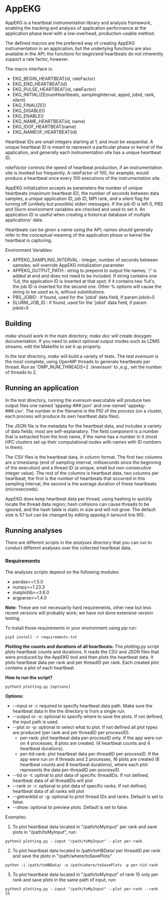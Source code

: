 # AppEKG

AppEKG is a heartbeat instrumentation library and analysis framework,
enabling the tracking and analysis of application performance at the
application phase level with a low-overhead, production-usable 
method.

The defined macros are the preferred way of creating AppEKG
instrumentation in an application, but the underlying functions
are also available in the API; the functions for begin/end
heartbeats do not inherently support a rate factor, however. 

The macro interface is:  
- EKG_BEGIN_HEARTBEAT(id, rateFactor) 
- EKG_END_HEARTBEAT(id) 
- EKG_PULSE_HEARTBEAT(id, rateFactor) 
- EKG_INITIALIZE(numHeartbeats, samplingInterval, appid, jobid, rank, silent) 
- EKG_FINALIZE() 
- EKG_DISABLE() 
- EKG_ENABLE() 
- EKG_NAME_HEARTBEAT(id, name) 
- EKG_IDOF_HEARTBEAT(name) 
- EKG_NAMEOF_HEARTBEAT(id) 

Heartbeat IDs are small integers starting at 1, and must be sequential.
A unique heartbeat ID is meant to represent a particular phase or kernel 
of the application, and generally each instrumentation site has a unique
heartbeat ID.

_rateFactor_ controls the speed of heartbeat production, if an instrumentation
site is invoked too frequently. A rateFactor of 100, for example, would 
produce a heartbeat once every 100 executions of the instrumentation site.

AppEKG initialization accepts as parameters the number of unique heartbeats
(maximum heartbeat ID), the number of seconds between data samples, a
unique application ID, job ID, MPI rank, and a silent flag for turning
off (unlikely but possible) stderr messages. If the job ID is left 0, PBS
and Slurm environment variables are checked and used to set it. An 
application ID is useful when creating a historical database of multiple
applications' data.

Heartbeats can be given a name using the API; names should generally
refer to the conceptual meaning of the application phase or kernel the
heartbeat is capturing.

Environment Variables:  
- APPEKG_SAMPLING_INTERVAL : integer, number of seconds between samples; 
                             will override AppEKG initialization parameter
- APPEKG_OUTPUT_PATH : string to prepend to output file names; '/' is added 
                       at end and does not need to be included. If string
                       contains one %d, the application ID is inserted at
                       that spot; if it contains two %d's, the job ID is
                       inserted for the second one. Other % options will 
                       cause the string to be used as is, without 
                       substitutions.
- PBS_JOBID : if found, used for the 'jobid' data field, if param jobid=0
- SLURM_JOB_ID : if found, used for the 'jobid' data field, if param jobid=0

## Building

_make_ should work in the main directory; _make doc_ will create doxygen
documentation. If you need to select optional output modes such as LDMS
streams, edit the Makefile to set it up properly.

In the _test_ directory, _make_ will build a variety of tests. The test 
_evensum_ is the most complete, using OpenMP threads to generate heartbeats
per thread. Run as 'OMP_NUM_THREADS=2 ./evensum' to ,e.g., set the number 
of threads to 2.

## Running an application

In the _test_ directory, running the _evensum_ executable will produce two
output files one named 'appekg-###.json' and one named 'appekg-###.csv'. 
The number in the filename is the PID of the process (on a cluster, each
process will produce its own heartbeat data files).

The JSON file is the metadata for the heartbeat data, and includes a variety
of data fields; most are self-explanatory. The field _component_ is a number
that is extracted from the host name, if the name has a number in it (most HPC
clusters set up their computational nodes with names with ID numbers in them).

The CSV files is the heartbeat data, in column format. The first two columns
are a timestamp (end of sampling interval, milliseconds since the beginning 
of the execution) and a thread ID (a unique, small but non-consecutive integer
value). The rest of the columns is heartbeat data, two columns per heartbeat;
the first is the number of heartbeats that occurred in this sampling interval,
the second is the average duration of these heartbeats (microseconds).

AppEKG does keep heartbeat data per thread, using hashing to quickly locate
the thread data region; hash collisions can cause threads to be ignored, and
the hash table is static in size and will not grow. The default size is 57 but
can be changed by editing _appekg.h_ (around line 90). 

## Running analyses

There are different scripts in the _analyses_ directory that you can run to 
conduct different analyses over the collected heartbeat data. 

### Requirements

The analyses scripts depend on the following modules:
- pandas>=1.5.0
- numpy>=1.23.3
- matplotlib>=3.6.0
- argparse>=1.4.0

__Note__: These are not necessarily hard requirements, other new but less recent 
versions will probably work; we have not done extensive version testing.
 
To install those requirements in your environment using _pip_ run:
```shell
pip3 install -r requirements.txt
```
**Plotting the counts and durations of all heartbeats:**
The _plotting.py_ script plots heartbeat counts and durations. It reads the 
CSV and JSON files that were produced by the AppEKG tool and then plots the 
heartbeat data. It plots heartbeat data per rank and per threadID per rank. 
Each created plot contains a plot of each heartbeat.

**How to run the script?**
```shell
python3 plotting.py [options]
```
 **Options:**
- --input or -i: required to specify heartbeat data path. Make sure the 
heartbeat data in the the directory is from a single run.
- --output or -o: optional to specify where to save the plots. If not defined, 
the input path is used.
- --plot or -p: optional to select what to plot. If not defined all plot types 
are produced (per rank and per threadID per processID).
    - per-rank: plot heartbeat data per-processID only. If the app were run on 4 processes, 8 plots are created. (4 heartbeat counts and 4 heartbeat durations).
    - per-tid-rank: plot heartbeat data per-threadID per-processID. If the app were run on 4 threads and 2 processes, 16 plots are created (8 heartbeat counts and 8 heartbeat durations), where each plot represents the data per-threadID per-processID.
- --tid or -t: optinal to plot data of specific threadIDs. If not defined, heartbeat data of all threadIDs will plot
- --rank or -r: optional to plot data of specific ranks. If not defined, heartbeat data of all ranks will plot 
- --getranktid or -g: optional to print thread IDs and ranks. Default is set to false.
- --show: optional to preview plots. Default is set to false.

Examples:
1. To plot heartbeat data located in "/path/toMyInput" per rank and save plots
   in "/path/toMyInput", run:
```shell
python3 plotting.py --input "/path/toMyInput" --plot per-rank
```
2. To plot heartbeat data located in /path/toHBData/ per threadID per rank and
   save the plots in "/path/where/toSavePlots"
```shell
python -i /path/toHBData/ -o /path/where/toSavePlots -p per-tid-rank
```
3. To plot heartbeat data located in "/path/toMyInput" of rank 15 only per rank
   and save plots in the same path of input, run:
```shell
python3 plotting.py --input "/path/toMyInput" --plot per-rank --rank 15
```

